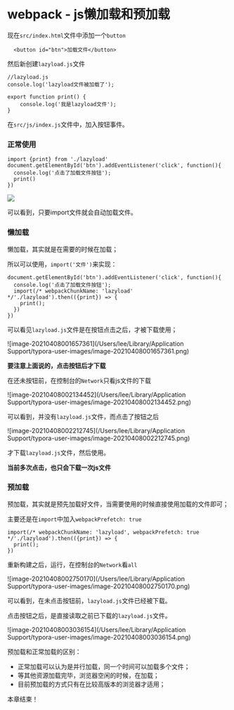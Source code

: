 

# webpack - js懒加载和预加载

现在`src/index.html`文件中添加一个`button`

`  <button id="btn">加载文件</button>`



然后新创建`lazyload.js`文件

```
//lazyload.js
console.log('lazyload文件被加载了');

export function print() {
    console.log('我是lazyload文件');
}
```



在`src/js/index.js`文件中，加入按钮事件。

### 正常使用

```
import {print} from './lazyload'
document.getElementById('btn').addEventListener('click', function(){
  console.log('点击了加载文件按钮');
  print()
})
```

![](https://i.loli.net/2021/04/08/tU9NPVCaWs7Jrle.png)

可以看到，只要import文件就会自动加载文件。



### 懒加载

懒加载，其实就是在需要的时候在加载；

所以可以使用，`import('文件')`来实现：

```
document.getElementById('btn').addEventListener('click', function(){
  console.log('点击了加载文件按钮');
  import(/* webpackChunkName: 'lazyload' */'./lazyload').then(({print}) => {
    print();
  })
})
```

可以看见`lazyload.js`文件是在按钮点击之后，才被下载使用；

![image-20210408001657361](/Users/lee/Library/Application Support/typora-user-images/image-20210408001657361.png)



**要注意上面说的，点击按钮后才下载**



在还未按钮前，在控制台的`Network`只看js文件的下载

![image-20210408002134452](/Users/lee/Library/Application Support/typora-user-images/image-20210408002134452.png)

可以看到，并没有`lazyload.js`文件，而点击了按钮之后

![image-20210408002212745](/Users/lee/Library/Application Support/typora-user-images/image-20210408002212745.png)

才下载`lazyload.js`文件，然后使用。

**当前多次点击，也只会下载一次js文件**



### 预加载

预加载，其实就是预先加载好文件，当需要使用的时候直接使用加载的文件即可；

主要还是在`import`中加入`webpackPrefetch: true`

```
import(/* webpackChunkName: 'lazyload', webpackPrefetch: true */'./lazyload').then(({print}) => {
  print();
})
```

重新构建之后，运行，在控制台的`Network`看`all`

![image-20210408002750170](/Users/lee/Library/Application Support/typora-user-images/image-20210408002750170.png)

可以看到，在未点击按钮前，`lazyload.js`文件已经被下载。

点击按钮之后，是直接读取之前已下载的`lazyload.js`文件。

![image-20210408003036154](/Users/lee/Library/Application Support/typora-user-images/image-20210408003036154.png)

预加载和正常加载的区别：

- 正常加载可以认为是并行加载，同一个时间可以加载多个文件；
- 等其他资源加载完毕，浏览器空闲的时候，在加载；
- 目前预加载的方式只有在比较高版本的浏览器才适用；



本章结束！